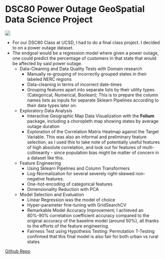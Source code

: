 # DSC80 Power Outage GeoSpatial Data Science Project

![](images/images_dsc80/mean_outage_duration.png) 

* For our DSC80 Class at UCSD, I had to do a final class project. I decided to on a power outage dataset.
* The endgoal would be a regression model where given a power outage, one could predict the percentage of customers in that state that would be affected by said power outage. 
    * Data-Cleaning and Data Quality Tests with Domain research
        * Manually re-grouping of incorrectly grouped states in their labeled NERC regions
        * Data-cleaning in terms of incorrect date-times
        * Grouping features apart into separate lists by their utility types (Categorical, Numerical, Boolean); This is to prepare the column names lists as inputs for separate Sklearn Pipelines according to their data types later on.
    * Exploratory Data Analysis
        * Interactive Geographic Map Data Visualization with the **Folium** package, including a choropleth map showing states by average outage duration
        * Exploration of the Correlation Matrix Heatmap against the Target Variable. This was also an informal and preliminary feature selection, as I used this to take note of potentially useful features of high absolute correlation, and look out for features of multi-collinearity - since population bias might be matter of concern in a dataset like this.
    * Feature Engineering
        * Using Sklearn Pipelines and Column Transformers
        * Log-Normalization for several severely right-skewed non-negative features.
        * One-hot-encoding of categorical features
        * Dimensionality Reduction with PCA
    * Model Selection and Evaluation
        * Linear Regression was the model of choice
        * Hyper-parameter fine-tuning with GridSearchCV
        * Remarkable Model Accuracy Improvement; I achieved an 80%-90% correlation coefficient accuracy compared to the original accuracy of the baseline model (around 50%), all thanks to the efforts of the feature engineering.
        * Fairness Test using Hypothesis Testing: Permutation T-Testing confirmed that this final model is also fair for both urban vs rural states   

[Github Repo](https://github.com/benduong2001/geospatial_power_outages)

